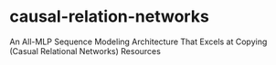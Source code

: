 # causal-relation-networks
An All-MLP Sequence Modeling Architecture That Excels at Copying (Casual Relational Networks)  Resources
